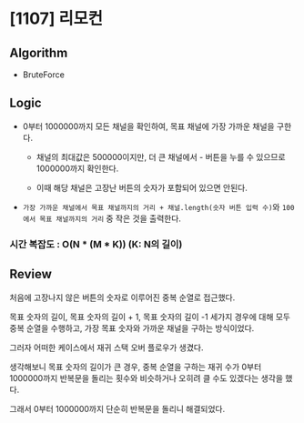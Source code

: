 # [1107] 리모컨

## Algorithm
- BruteForce

## Logic
- 0부터 1000000까지 모든 채널을 확인하여, 목표 채널에 가장 가까운 채널을 구한다.

  - 채널의 최대값은 500000이지만, 더 큰 채널에서 - 버튼을 누를 수 있으므로 1000000까지 확인한다.

  - 이때 해당 채널은 고장난 버튼의 숫자가 포함되어 있으면 안된다.

- `가장 가까운 채널에서 목표 채널까지의 거리 + 채널.length(숫자 버튼 입력 수)`와 `100에서 목표 채널까지의 거리` 중 작은 것을 출력한다.

### 시간 복잡도 : O(N * (M * K)) (K: N의 길이)

## Review
처음에 고장나지 않은 버튼의 숫자로 이루어진 중복 순열로 접근했다.

목표 숫자의 길이, 목표 숫자의 길이 + 1, 목표 숫자의 길이 -1 세가지 경우에 대해 모두 중복 순열을 수행하고, 가장 목표 숫자와 가까운 채널을 구하는 방식이었다.

그러자 어떠한 케이스에서 재귀 스택 오버 플로우가 생겼다.

생각해보니 목표 숫자의 길이가 큰 경우, 중복 순열을 구하는 재귀 수가 0부터 1000000까지 반복문을 돌리는 횟수와 비슷하거나 오히려 클 수도 있겠다는 생각을 했다.

그래서 0부터 1000000까지 단순히 반복문을 돌리니 해결되었다.